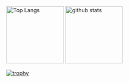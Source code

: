 <p align="left"> 
  <img alt="Top Langs" height="150px" src="https://github-readme-stats.vercel.app/api/top-langs/?username=kazukihata&layout=compact&count_private=true&show_icons=true&theme=onedark" />
  <img alt="github stats" height="150px" src="https://github-readme-stats.vercel.app/api?username=kazukihata}&count_private=true&show_icons=true&show_icons=true&theme=onedark" />
</p>

[![trophy](https://github-profile-trophy.vercel.app/?username=kazukihata&theme=onedark&column=7
)](https://github.com/ryo-ma/github-profile-trophy)
